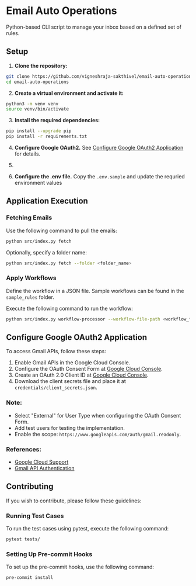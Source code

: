 # Email Auto Operations

Python-based CLI script to manage your inbox based on a defined set of rules.

## Setup

1. **Clone the repository:**
  ```sh
  git clone https://github.com/vigneshraja-sakthivel/email-auto-operations.git
  cd email-auto-operations
  ```

2. **Create a virtual environment and activate it:**
  ```sh
  python3 -m venv venv
  source venv/bin/activate
  ```

3. **Install the required dependencies:**
  ```sh
  pip install --upgrade pip
  pip install -r requirements.txt
  ```

4. **Configure Google OAuth2.** See [Configure Google OAuth2 Application](#configure-google-oauth2-application) for details.

5.

6. **Configure the .env file.** Copy the `.env.sample` and update the requried environment values

## Application Execution

### Fetching Emails

Use the following command to pull the emails:
```sh
python src/index.py fetch
```

Optionally, specify a folder name:
```sh
python src/index.py fetch --folder <folder_name>
```

### Apply Workflows

Define the workflow in a JSON file. Sample workflows can be found in the `sample_rules` folder.

Execute the following command to run the workflow:
```sh
python src/index.py workflow-processor --workflow-file-path <workflow_file_path>
```

## Configure Google OAuth2 Application

To access Gmail APIs, follow these steps:

1. Enable Gmail APIs in the Google Cloud Console.
2. Configure the OAuth Consent Form at [Google Cloud Console](https://console.cloud.google.com/apis/credentials/consent?hl=en).
3. Create an OAuth 2.0 Client ID at [Google Cloud Console](https://console.cloud.google.com/apis/credentials?hl=en).
4. Download the client secrets file and place it at `credentials/client_secrets.json`.

### Note:
* Select "External" for User Type when configuring the OAuth Consent Form.
* Add test users for testing the implementation.
* Enable the scope: `https://www.googleapis.com/auth/gmail.readonly`.

### References:
* [Google Cloud Support](https://support.google.com/cloud/answer/6158849?hl=en)
* [Gmail API Authentication](https://developers.google.com/gmail/api/auth/web-server)

## Contributing
If you wish to contribute, please follow these guidelines:

### Running Test Cases
To run the test cases using pytest, execute the following command:
```sh
pytest tests/
```

### Setting Up Pre-commit Hooks
To set up the pre-commit hooks, use the following command:
```sh
pre-commit install
```

